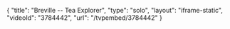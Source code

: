 {
    "title": "Breville -- Tea Explorer",
    "type": "solo",
    "layout": "iframe-static",
    "videoId": "3784442",
    "url": "\/tvpembed\/3784442"
}